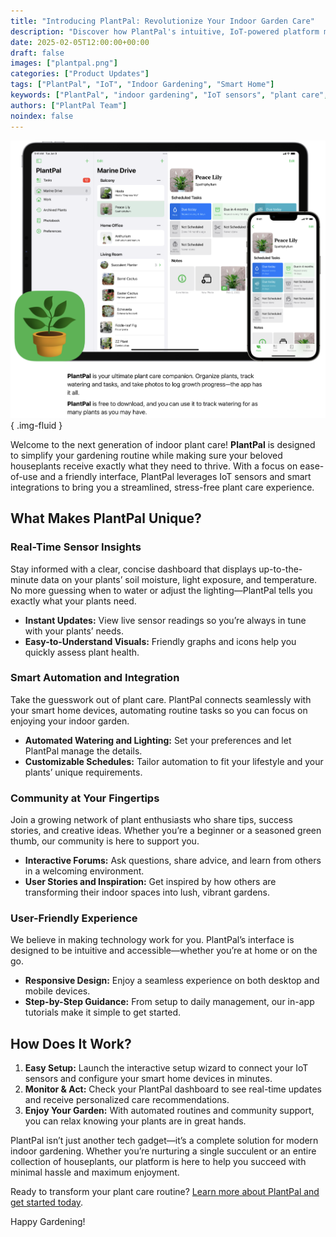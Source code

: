 ```yaml
---
title: "Introducing PlantPal: Revolutionize Your Indoor Garden Care"
description: "Discover how PlantPal's intuitive, IoT-powered platform makes caring for your indoor plants easier and more enjoyable than ever before."
date: 2025-02-05T12:00:00+00:00
draft: false
images: ["plantpal.png"]
categories: ["Product Updates"]
tags: ["PlantPal", "IoT", "Indoor Gardening", "Smart Home"]
keywords: ["PlantPal", "indoor gardening", "IoT sensors", "plant care", "smart home integration"]
authors: ["PlantPal Team"]
noindex: false
---
```


![PlantPal](plantpal.png){ .img-fluid }

Welcome to the next generation of indoor plant care! **PlantPal** is designed to simplify your gardening routine while making sure your beloved houseplants receive exactly what they need to thrive. With a focus on ease-of-use and a friendly interface, PlantPal leverages IoT sensors and smart integrations to bring you a streamlined, stress-free plant care experience.

## What Makes PlantPal Unique?

### Real-Time Sensor Insights

Stay informed with a clear, concise dashboard that displays up-to-the-minute data on your plants’ soil moisture, light exposure, and temperature. No more guessing when to water or adjust the lighting—PlantPal tells you exactly what your plants need.

- **Instant Updates:** View live sensor readings so you’re always in tune with your plants’ needs.
- **Easy-to-Understand Visuals:** Friendly graphs and icons help you quickly assess plant health.

### Smart Automation and Integration

Take the guesswork out of plant care. PlantPal connects seamlessly with your smart home devices, automating routine tasks so you can focus on enjoying your indoor garden.

- **Automated Watering and Lighting:** Set your preferences and let PlantPal manage the details.
- **Customizable Schedules:** Tailor automation to fit your lifestyle and your plants’ unique requirements.

### Community at Your Fingertips

Join a growing network of plant enthusiasts who share tips, success stories, and creative ideas. Whether you’re a beginner or a seasoned green thumb, our community is here to support you.

- **Interactive Forums:** Ask questions, share advice, and learn from others in a welcoming environment.
- **User Stories and Inspiration:** Get inspired by how others are transforming their indoor spaces into lush, vibrant gardens.

### User-Friendly Experience

We believe in making technology work for you. PlantPal’s interface is designed to be intuitive and accessible—whether you’re at home or on the go.

- **Responsive Design:** Enjoy a seamless experience on both desktop and mobile devices.
- **Step-by-Step Guidance:** From setup to daily management, our in-app tutorials make it simple to get started.

## How Does It Work?

1. **Easy Setup:** Launch the interactive setup wizard to connect your IoT sensors and configure your smart home devices in minutes.
2. **Monitor & Act:** Check your PlantPal dashboard to see real-time updates and receive personalized care recommendations.
3. **Enjoy Your Garden:** With automated routines and community support, you can relax knowing your plants are in great hands.

PlantPal isn’t just another tech gadget—it’s a complete solution for modern indoor gardening. Whether you’re nurturing a single succulent or an entire collection of houseplants, our platform is here to help you succeed with minimal hassle and maximum enjoyment.

Ready to transform your plant care routine? [Learn more about PlantPal and get started today](#).

Happy Gardening!
